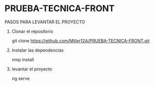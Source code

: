 # PRUEBA-TECNICA-FRONT


PASOS PARA LEVANTAR EL PROYECTO

1. Clonar el repositorio
   
    git clone https://github.com/Miller12A/PRUEBA-TECNICA-FRONT.git

2. Instalar las dependencias

   nmp install

3. levantar el proyecto

   ng serve

